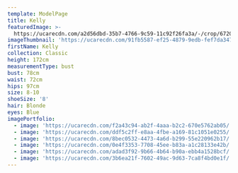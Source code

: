 ```yaml
---
template: ModelPage
title: Kelly
featuredImage: >-
  https://ucarecdn.com/a2d56dbd-35b7-4766-9c59-11c92f26fa3a/-/crop/6720x3589/0,0/-/preview/
imageThumbnail: 'https://ucarecdn.com/91fb5587-ef25-4879-9edb-fef7da3477a7/'
firstName: Kelly
collection: Classic
height: 172cm
measurementType: bust
bust: 78cm
waist: 72cm
hips: 97cm
size: 8-10
shoeSize: '8'
hair: Blonde
eyes: Blue
imagePortfolio:
  - image: 'https://ucarecdn.com/f2a43c94-ab2f-4aaa-b2c2-670e5762ab05/'
  - image: 'https://ucarecdn.com/ddf5c2ff-e8aa-4fbe-a169-81c1051e0255/'
  - image: 'https://ucarecdn.com/8bec0532-4473-4a6d-b299-55e220962b17/'
  - image: 'https://ucarecdn.com/0e4f3353-7708-45ee-b83a-a1c28133e42b/'
  - image: 'https://ucarecdn.com/adad3f92-9b66-4b64-b90a-ebb4a1528bcf/'
  - image: 'https://ucarecdn.com/3b6ea21f-7602-49ac-9d63-7ca8f4bd0e1f/'
---
```


